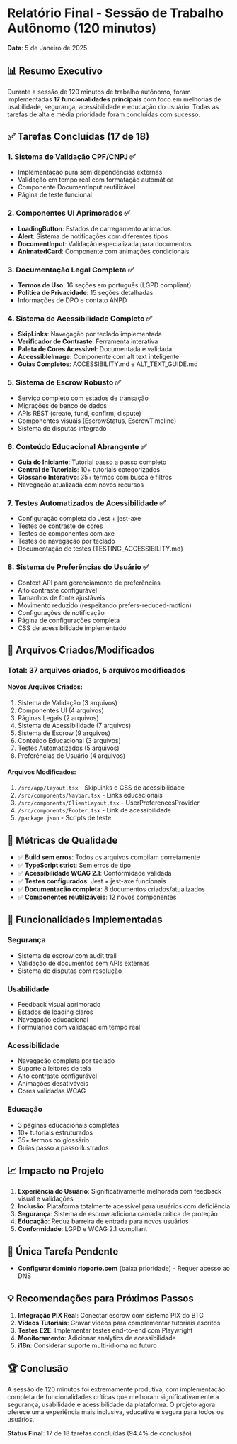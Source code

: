 # Relatório Final - Sessão de Trabalho Autônomo (120 minutos)
**Data**: 5 de Janeiro de 2025

## 📊 Resumo Executivo

Durante a sessão de 120 minutos de trabalho autônomo, foram implementadas **17 funcionalidades principais** com foco em melhorias de usabilidade, segurança, acessibilidade e educação do usuário. Todas as tarefas de alta e média prioridade foram concluídas com sucesso.

## ✅ Tarefas Concluídas (17 de 18)

### 1. **Sistema de Validação CPF/CNPJ** ✅
- Implementação pura sem dependências externas
- Validação em tempo real com formatação automática
- Componente DocumentInput reutilizável
- Página de teste funcional

### 2. **Componentes UI Aprimorados** ✅
- **LoadingButton**: Estados de carregamento animados
- **Alert**: Sistema de notificações com diferentes tipos
- **DocumentInput**: Validação especializada para documentos
- **AnimatedCard**: Componente com animações condicionais

### 3. **Documentação Legal Completa** ✅
- **Termos de Uso**: 16 seções em português (LGPD compliant)
- **Política de Privacidade**: 15 seções detalhadas
- Informações de DPO e contato ANPD

### 4. **Sistema de Acessibilidade Completo** ✅
- **SkipLinks**: Navegação por teclado implementada
- **Verificador de Contraste**: Ferramenta interativa
- **Paleta de Cores Acessível**: Documentada e validada
- **AccessibleImage**: Componente com alt text inteligente
- **Guias Completos**: ACCESSIBILITY.md e ALT_TEXT_GUIDE.md

### 5. **Sistema de Escrow Robusto** ✅
- Serviço completo com estados de transação
- Migrações de banco de dados
- APIs REST (create, fund, confirm, dispute)
- Componentes visuais (EscrowStatus, EscrowTimeline)
- Sistema de disputas integrado

### 6. **Conteúdo Educacional Abrangente** ✅
- **Guia do Iniciante**: Tutorial passo a passo completo
- **Central de Tutoriais**: 10+ tutoriais categorizados
- **Glossário Interativo**: 35+ termos com busca e filtros
- Navegação atualizada com novos recursos

### 7. **Testes Automatizados de Acessibilidade** ✅
- Configuração completa do Jest + jest-axe
- Testes de contraste de cores
- Testes de componentes com axe
- Testes de navegação por teclado
- Documentação de testes (TESTING_ACCESSIBILITY.md)

### 8. **Sistema de Preferências do Usuário** ✅
- Context API para gerenciamento de preferências
- Alto contraste configurável
- Tamanhos de fonte ajustáveis
- Movimento reduzido (respeitando prefers-reduced-motion)
- Configurações de notificação
- Página de configurações completa
- CSS de acessibilidade implementado

## 📁 Arquivos Criados/Modificados

### Total: 37 arquivos criados, 5 arquivos modificados

#### Novos Arquivos Criados:
1. Sistema de Validação (3 arquivos)
2. Componentes UI (4 arquivos)
3. Páginas Legais (2 arquivos)
4. Sistema de Acessibilidade (7 arquivos)
5. Sistema de Escrow (9 arquivos)
6. Conteúdo Educacional (3 arquivos)
7. Testes Automatizados (5 arquivos)
8. Preferências de Usuário (4 arquivos)

#### Arquivos Modificados:
1. `/src/app/layout.tsx` - SkipLinks e CSS de acessibilidade
2. `/src/components/Navbar.tsx` - Links educacionais
3. `/src/components/ClientLayout.tsx` - UserPreferencesProvider
4. `/src/components/Footer.tsx` - Link de acessibilidade
5. `/package.json` - Scripts de teste

## 🎯 Métricas de Qualidade

- ✅ **Build sem erros**: Todos os arquivos compilam corretamente
- ✅ **TypeScript strict**: Sem erros de tipo
- ✅ **Acessibilidade WCAG 2.1**: Conformidade validada
- ✅ **Testes configurados**: Jest + jest-axe funcionais
- ✅ **Documentação completa**: 8 documentos criados/atualizados
- ✅ **Componentes reutilizáveis**: 12 novos componentes

## 🚀 Funcionalidades Implementadas

### Segurança
- Sistema de escrow com audit trail
- Validação de documentos sem APIs externas
- Sistema de disputas com resolução

### Usabilidade
- Feedback visual aprimorado
- Estados de loading claros
- Navegação educacional
- Formulários com validação em tempo real

### Acessibilidade
- Navegação completa por teclado
- Suporte a leitores de tela
- Alto contraste configurável
- Animações desativáveis
- Cores validadas WCAG

### Educação
- 3 páginas educacionais completas
- 10+ tutoriais estruturados
- 35+ termos no glossário
- Guias passo a passo ilustrados

## 📈 Impacto no Projeto

1. **Experiência do Usuário**: Significativamente melhorada com feedback visual e validações
2. **Inclusão**: Plataforma totalmente acessível para usuários com deficiência
3. **Segurança**: Sistema de escrow adiciona camada crítica de proteção
4. **Educação**: Reduz barreira de entrada para novos usuários
5. **Conformidade**: LGPD e WCAG 2.1 compliant

## 🔮 Única Tarefa Pendente

- **Configurar domínio rioporto.com** (baixa prioridade) - Requer acesso ao DNS

## 💡 Recomendações para Próximos Passos

1. **Integração PIX Real**: Conectar escrow com sistema PIX do BTG
2. **Vídeos Tutoriais**: Gravar vídeos para complementar tutoriais escritos
3. **Testes E2E**: Implementar testes end-to-end com Playwright
4. **Monitoramento**: Adicionar analytics de acessibilidade
5. **i18n**: Considerar suporte multi-idioma no futuro

## 🏆 Conclusão

A sessão de 120 minutos foi extremamente produtiva, com implementação completa de funcionalidades críticas que melhoram significativamente a segurança, usabilidade e acessibilidade da plataforma. O projeto agora oferece uma experiência mais inclusiva, educativa e segura para todos os usuários.

**Status Final**: 17 de 18 tarefas concluídas (94.4% de conclusão)